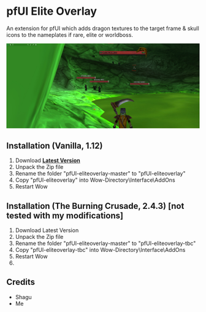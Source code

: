 # pfUI Elite Overlay

An extension for pfUI which adds dragon textures to the target frame & skull icons to the nameplates if rare, elite or worldboss.

![screenshot](https://github.com/SMILEWHENYOUDIE/pfUI-eliteoverlay/blob/master/preview.jpg?raw=true)

## Installation (Vanilla, 1.12)
1. Download **[Latest Version](https://github.com/SMILEWHENYOUDIE/pfUI-eliteoverlay/archive/master.zip)**
2. Unpack the Zip file
3. Rename the folder "pfUI-eliteoverlay-master" to "pfUI-eliteoverlay"
4. Copy "pfUI-eliteoverlay" into Wow-Directory\Interface\AddOns
5. Restart Wow

## Installation (The Burning Crusade, 2.4.3) [not tested with my modifications]
1. Download Latest Version
2. Unpack the Zip file
3. Rename the folder "pfUI-eliteoverlay-master" to "pfUI-eliteoverlay-tbc"
4. Copy "pfUI-eliteoverlay-tbc" into Wow-Directory\Interface\AddOns
5. Restart Wow
6. 
## Credits
- Shagu
- Me
